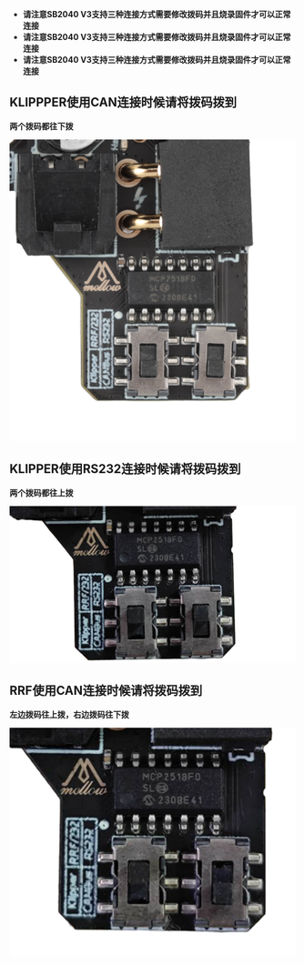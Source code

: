 * **请注意SB2040 V3支持三种连接方式需要修改拨码并且烧录固件才可以正常连接**
* **请注意SB2040 V3支持三种连接方式需要修改拨码并且烧录固件才可以正常连接**
* **请注意SB2040 V3支持三种连接方式需要修改拨码并且烧录固件才可以正常连接**



## KLIPPPER使用CAN连接时候请将拨码拨到

**两个拨码都往下拨**

![DIP](../../images/boards/fly_sb2040_v3/DIP.png)

## KLIPPER使用RS232连接时候请将拨码拨到

**两个拨码都往上拨**

![DIP](../../images/boards/fly_sb2040_v3/UART.png)

## RRF使用CAN连接时候请将拨码拨到

**左边拨码往上拨，右边拨码往下拨**

![DIP](../../images/boards/fly_sb2040_v3/RRF.png)
